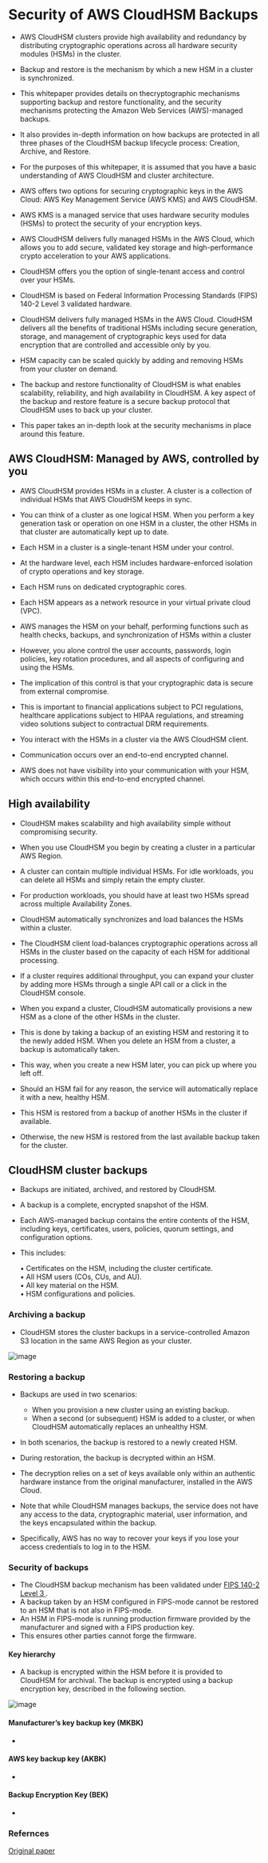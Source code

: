 # Security of AWS CloudHSM Backups

- AWS CloudHSM clusters provide high availability and redundancy by distributing cryptographic operations across all hardware security modules (HSMs) in the cluster.
- Backup and restore is the mechanism by which a new HSM in a cluster is synchronized.
- This whitepaper provides details on thecryptographic mechanisms supporting backup and restore functionality, and the security mechanisms protecting the Amazon Web Services (AWS)-managed backups.
- It also provides in-depth information on how backups are protected in all three phases of the CloudHSM backup lifecycle process: Creation, Archive, and Restore.
- For the purposes of this whitepaper, it is assumed that you have a basic understanding of AWS CloudHSM and cluster architecture.

- AWS offers two options for securing cryptographic keys in the AWS Cloud: AWS Key Management Service (AWS KMS) and AWS CloudHSM.
- AWS KMS is a managed service that uses hardware security modules (HSMs) to protect the security of your encryption keys. 
- AWS CloudHSM delivers fully managed HSMs in the AWS Cloud, which allows you to add secure, validated key storage and high-performance crypto acceleration to your AWS applications.
- CloudHSM offers you the option of single-tenant access and control over your HSMs.
- CloudHSM is based on Federal Information Processing Standards (FIPS) 140-2 Level 3 validated hardware.
- CloudHSM delivers fully managed HSMs in the AWS Cloud. CloudHSM delivers all the benefits of traditional HSMs including secure generation, storage, and management of cryptographic keys used for data encryption that are controlled and accessible only by you.
- HSM capacity can be scaled quickly by adding and removing HSMs from your cluster on demand. 
- The backup and restore functionality of CloudHSM is what enables scalability, reliability, and high availability in CloudHSM. A key aspect of the backup and restore feature is a secure backup protocol that CloudHSM uses to back up your cluster. 
- This paper takes an in-depth look at the security mechanisms in place around this feature.

## AWS CloudHSM: Managed by AWS, controlled by you
- AWS CloudHSM provides HSMs in a cluster. A cluster is a collection of individual HSMs that AWS CloudHSM keeps in sync. 
- You can think of a cluster as one logical HSM. When you perform a key generation task or operation on one HSM in a cluster, the other HSMs in that cluster are automatically kept up to date. 
- Each HSM in a cluster is a single-tenant HSM under your control. 
- At the hardware level, each HSM includes hardware-enforced isolation of crypto operations and key storage. 
- Each HSM runs on dedicated cryptographic cores.
- Each HSM appears as a network resource in your virtual private cloud (VPC).

- AWS manages the HSM on your behalf, performing functions such as health checks, backups, and synchronization of HSMs within a cluster
- However, you alone control the user accounts, passwords, login policies, key rotation procedures, and all aspects of configuring and using the HSMs.
- The implication of this control is that your cryptographic data is secure from external compromise. 
- This is important to financial applications subject to PCI regulations, healthcare applications subject to HIPAA regulations, and streaming video solutions subject to contractual DRM requirements.

- You interact with the HSMs in a cluster via the AWS CloudHSM client.
- Communication occurs over an end-to-end encrypted channel. 
- AWS does not have visibility into your communication with your HSM, which occurs within this end-to-end encrypted channel.

## High availability
- CloudHSM makes scalability and high availability simple without compromising security.
- When you use CloudHSM you begin by creating a cluster in a particular AWS Region. 
- A cluster can contain multiple individual HSMs. For idle workloads, you can delete all HSMs and simply retain the empty cluster. 
- For production workloads, you should have at least two HSMs spread across multiple Availability Zones. 

- CloudHSM automatically synchronizes and load balances the HSMs within a cluster.
- The CloudHSM client load-balances cryptographic operations across all HSMs in the cluster based on the capacity of each HSM for additional processing. 
- If a cluster requires additional throughput, you can expand your cluster by adding more HSMs through a single API call or a click in the CloudHSM console.

- When you expand a cluster, CloudHSM automatically provisions a new HSM as a clone of the other HSMs in the cluster. 
- This is done by taking a backup of an existing HSM and restoring it to the newly added HSM. When you delete an HSM from a cluster, a backup is automatically taken. 

- This way, when you create a new HSM later, you can pick up where you left off. 
- Should an HSM fail for any reason, the service will automatically replace it with a new, healthy HSM. 
- This HSM is restored from a backup of another HSMs in the cluster if available. 
- Otherwise, the new HSM is restored from the last available backup taken for the cluster.

## CloudHSM cluster backups
- Backups are initiated, archived, and restored by CloudHSM. 
- A backup is a complete, encrypted snapshot of the HSM.
- Each AWS-managed backup contains the entire contents of the HSM, including keys, certificates, users, policies, quorum settings, and configuration options.
- This includes:

    • Certificates on the HSM, including the cluster certificate.  
    • All HSM users (COs, CUs, and AU).  
    • All key material on the HSM.  
    • HSM configurations and policies.  

### Archiving a backup 
- CloudHSM stores the cluster backups in a service-controlled Amazon S3 location in the same AWS Region as your cluster.

![image](https://user-images.githubusercontent.com/23625821/130732655-561b5e18-acf2-496b-a00e-0650b2eacee8.png)

### Restoring a backup
- Backups are used in two scenarios: 
   - When you provision a new cluster using an existing backup.
   - When a second (or subsequent) HSM is added to a cluster, or when CloudHSM automatically replaces an unhealthy HSM.

- In both scenarios, the backup is restored to a newly created HSM.
- During restoration, the backup is decrypted within an HSM. 
- The decryption relies on a set of keys available only within an authentic hardware instance from the original manufacturer, installed in the AWS Cloud.

- Note that while CloudHSM manages backups, the service does not have any access to the data, cryptographic material, user information, and the keys encapsulated within the backup. 
- Specifically, AWS has no way to recover your keys if you lose your access credentials to log in to the HSM.

### Security of backups
- The CloudHSM backup mechanism has been validated under <a href="https://csrc.nist.gov/csrc/media/projects/cryptographic-module-validation-program/documents/security-policies/140sp2850.pdf"> FIPS 140-2 Level 3 </a> .
- A backup taken by an HSM configured in FIPS-mode cannot be restored to an HSM that is not also in FIPS-mode.
- An HSM in FIPS-mode is running production firmware provided by the manufacturer and signed with a FIPS production key.
- This ensures other parties cannot forge the firmware.

#### Key hierarchy
- A backup is encrypted within the HSM before it is provided to CloudHSM for archival. The backup is encrypted using a backup encryption key, described in the following section.

![image](https://user-images.githubusercontent.com/23625821/130733652-3c935b13-782f-4ae2-bee7-1549153de7d7.png)

#### Manufacturer’s key backup key (MKBK)
- 


#### AWS key backup key (AKBK)
- 


#### Backup Encryption Key (BEK) 
- 



### Refernces

<a href="https://d1.awsstatic.com/whitepapers/Security/security-of-aws-cloudhsm-backups.pdf"> Original paper </a>
